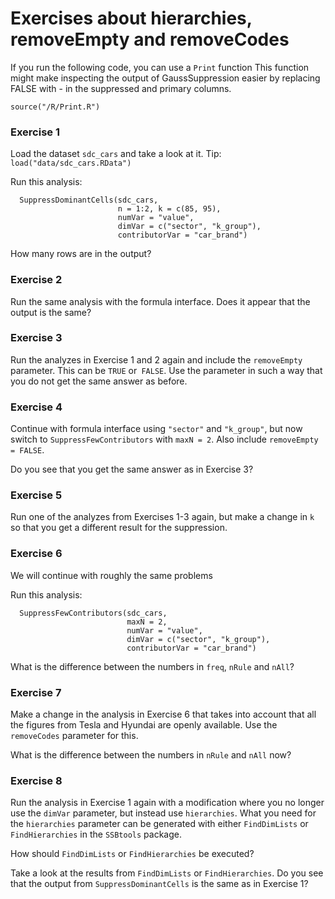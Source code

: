 

# Exercises about hierarchies, removeEmpty and removeCodes


If you run the following code, you can use a `Print` function
This function might make  inspecting the output of GaussSuppression
easier by replacing FALSE with - in the suppressed and primary columns.

`source("/R/Print.R")`



### Exercise 1

Load the dataset `sdc_cars` and take a look at it. Tip: `load("data/sdc_cars.RData")`

Run this analysis:

```
  SuppressDominantCells(sdc_cars, 
                        n = 1:2, k = c(85, 95), 
                        numVar = "value", 
                        dimVar = c("sector", "k_group"), 
                        contributorVar = "car_brand")
```

How many rows are in the output?


### Exercise 2

Run the same analysis with the formula interface.
Does it appear that the output is the same?



### Exercise 3

Run the analyzes in Exercise 1 and 2 again and include the `removeEmpty` parameter. 
This can be `TRUE` or` FALSE`. 
Use the parameter in such a way that you do not get the same answer as before.



### Exercise 4

Continue with formula interface using `"sector"` and `"k_group"`, but now switch to `SuppressFewContributors` with `maxN = 2`.
Also include `removeEmpty = FALSE`.

Do you see that you get the same answer as in Exercise 3?



### Exercise 5


Run one of the analyzes from Exercises 1-3 again, but make a change in `k` so that you get a different result for the suppression.



### Exercise 6

We will continue with roughly the same problems

Run this analysis:

```
  SuppressFewContributors(sdc_cars, 
                          maxN = 2, 
                          numVar = "value", 
                          dimVar = c("sector", "k_group"), 
                          contributorVar = "car_brand")
```                          

What is the difference between the numbers in `freq`, `nRule` and `nAll`?



### Exercise 7

Make a change in the analysis in Exercise 6 that takes into account that all the figures from Tesla and Hyundai are openly available. Use the `removeCodes` parameter for this.

What is the difference between the numbers in `nRule` and `nAll` now?



### Exercise 8


Run the analysis in Exercise 1 again with a modification where you no longer use the `dimVar` parameter, but instead use `hierarchies`. What you need for the `hierarchies` parameter can be generated with either `FindDimLists` or `FindHierarchies` in the `SSBtools` package. 

How should `FindDimLists` or `FindHierarchies` be executed?

Take a look at the results from `FindDimLists` or `FindHierarchies`. 
Do you see that the output from `SuppressDominantCells` is the same as in Exercise 1?

